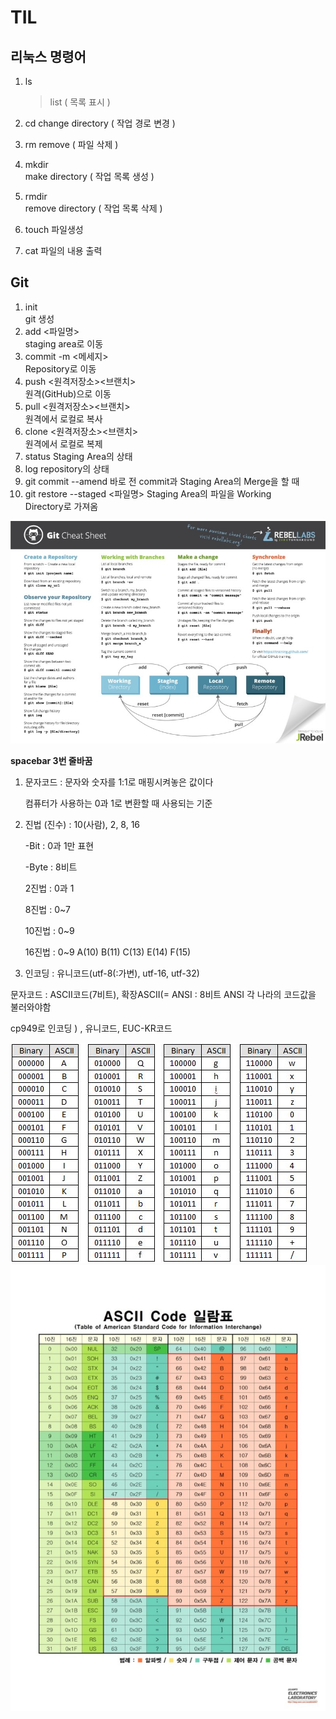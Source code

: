 # TIL

## 리눅스 명령어

1. ls

   > list ( 목록 표시 )

2. cd
   change directory ( 작업 경로 변경 )

3. rm
   remove ( 파일 삭제 )

4. mkdir  
   make directory ( 작업 목록 생성 )

5. rmdir  
   remove directory ( 작업 목록 삭제 )

6. touch
   파일생성

7. cat
   파일의 내용 출력

## Git

1. init  
   git 생성
2. add <파일명>  
   staging area로 이동
3. commit -m <메세지>  
   Repository로 이동
4. push <원격저장소><브랜치>  
   원격(GitHub)으로 이동
5. pull <원격저장소><브랜치>  
   원격에서 로컬로 복사
6. clone <원격저장소><브랜치>  
   원격에서 로컬로 복제
7. status
   Staging Area의 상태
8. log
   repository의 상태
9. git commit --amend
   바로 전 commit과 Staging Area의 Merge을 할 때
10. git restore --staged <파일명>
    Staging Area의 파일을 Working  
    Directory로 가져옴

![Git Sheat Sheet](asset/git.jpg)

**spacebar 3번 줄바꿈**

1. 문자코드 : 문자와 숫자를 1:1로 매핑시켜놓은 값이다

   컴퓨터가 사용하는 0과 1로 변환할 때 사용되는 기준

2. 진법 (진수) : 10(사람), 2, 8, 16

   -Bit : 0과 1만 표현

   -Byte : 8비트

   2진법 : 0과 1

   8진법 : 0~7

   10진법 : 0~9

   16진법 : 0~9 A(10) B(11) C(13) E(14) F(15)

3. 인코딩 : 유니코드(utf-8(:가변), utf-16, utf-32)

문자코드 : ASCII코드(7비트), 확장ASCII(= ANSI : 8비트 ANSI 각 나라의 코드값을 불러와야함

cp949로 인코딩 ) , 유니코드, EUC-KR코드

![Git Sheat Sheet](asset/base64.png)
![Git Sheat Sheet](asset/ASCII.png)
